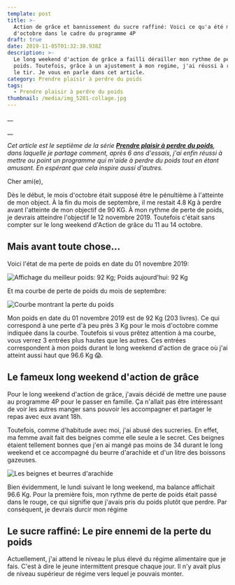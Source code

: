 ```yaml
---
template: post
title: >-
  Action de grâce et bannissement du sucre raffiné: Voici ce qu'a été mon mois
  d'octobre dans le cadre du programme 4P
draft: true
date: 2019-11-05T01:32:38.938Z
description: >-
  Le long weekend d'action de grâce a failli dérailler mon rythme de perte de
  poids. Toutefois, grâce à un ajustement à mon regime, j'ai réussi à redresser
  le tir. Je vous en parle dans cet article.
category: Prendre plaisir à perdre du poids
tags:
  - Prendre plaisir à perdre du poids
thumbnail: /media/img_5281-collage.jpg
---
```

__

__

_Cet article est le septième de la série [**Prendre plaisir à perdre du poids**](https://www.didia.me/category/prendre-plaisir-a-perdre-du-poids/), dans laquelle je partage comment, après 6 ans d'essais, j'ai enfin réussi à mettre au point un programme qui m'aide à perdre du poids tout en étant amusant. En espérant que cela inspire aussi d'autres._

Cher ami(e),

Dès le début, le mois d'octobre était supposé être le pénultième à l'atteinte de mon object. À la fin du mois de septembre, il me restait 4.8 Kg à perdre avant l'atteinte de mon objectif de 90 KG. À mon rythme de perte de poids, je devrais atteindre l'objectif le 12 novembre 2019. Toutefois c'était sans compter sur le long weekend d'Action de grâce du 11 au 14 octobre.

## Mais avant toute chose…

Voici l'état de ma perte de poids en date du 01 novembre 2019:

![Affichage du meilleur poids: 92 Kg; Poids aujourd'hui: 92 Kg](/media/img_5425-collage.jpg "Etat de la perte du poids en date du 01 novembre 2019")

Et ma courbe de perte de poids du mois de septembre:

![Courbe montrant la perte du poids](/media/img_5427.png "Courbe de perte du poids du mois d'octobre 2019")

Mon poids en date du 01 novembre 2019 est de 92 Kg (203 livres).  Ce qui correspond à une perte d'à peu près 3 Kg pour le mois d'octobre comme indiquée dans la courbe. Toutefois si vous prêtez attention à ma courbe, vous verrez 3 entrées plus hautes que les autres. Ces entrées correspondent à mon poids durant le long weekend d'action de grace où j'ai atteint aussi haut que 96.6 Kg 😱.

## Le fameux long weekend d'action de grâce

Pour le long weekend d'action de grâce, j'avais décidé de mettre une pause au programme 4P pour le passer en famille. Ça n'allait pas être intéressant de voir les autres manger sans pouvoir les accompagner et partager le repas avec eux avant 18h.

Toutefois, comme d'habitude avec moi, j'ai abusé des sucreries. En effet, ma femme avait fait des beignes comme elle seule a le secret. Ces beignes étaient tellement bonnes que j'en ai mangé pas moins de 34 durant le long weekend et ce accompagné du beurre d'arachide et d'un litre des boissons gazeuses. 

![Les beignes et beurres d'arachide](/media/7b7c053d-1d58-42a3-ab3f-b107458dbb55.jpg "Les beignes préparées par Parousia")

Bien évidemment, le lundi suivant le long weekend, ma balance affichait 96.6 Kg. Pour la première fois, mon rythme de perte de poids était passé dans le rouge, ce qui signifie que j'avais pris du poids plutôt que perdre. Par conséquent, je devrais durcir mon régime 

## Le sucre raffiné: Le pire ennemi de la perte du poids

Actuellement, j'ai attend le niveau le plus élevé du régime alimentaire que je fais. C'est à dire le jeune intermittent presque chaque jour. Il n'y avait plus de niveau supérieur de régime vers lequel je pouvais monter.
